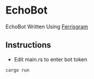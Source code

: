 # EchoBot
EchoBot Written Using [Ferrisgram](https://github.com/ferrisgram/ferrisgram)

## Instructions

- Edit main.rs to enter bot token

```
cargo run
```